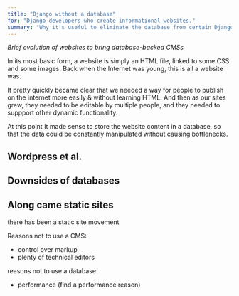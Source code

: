 ```yaml
---
title: "﻿Django without a database"
for: "Django developers who create informational websites."
summary: "Why it's useful to eliminate the database from certain Django websites."
---
```


*Brief evolution of websites to bring database-backed CMSs*

In its most basic form, a website is simply an HTML file, linked to some CSS and some images. Back when the Internet was young, this is all a website was.

It pretty quickly became clear that we needed a way for people to publish on the internet more easily & without learning HTML. And then as our sites grew, they needed to be editable by multiple people, and they needed to suppport other dynamic functionality.

At this point It made sense to store the website content in a database, so that the data could be constantly manipulated without causing bottlenecks.

## Wordpress et al.



## Downsides of databases


## Along came static sites


there has been a static site movement


Reasons not to use a CMS:
- control over markup
- plenty of technical editors


reasons not to use a database:
- performance (find a performance reason)
